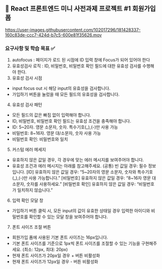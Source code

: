## 🐻 React 프론트엔드 미니 사전과제 프로젝트 #1 회원가입 폼


https://user-images.githubusercontent.com/102017296/181428337-160c83de-ccc7-424d-b7c5-600e81f35626.mov

### 요구사항 및 학습 목표 ✅

1. autofocus : 페이지가 로드 된 시점에 ID 입력 창에 Focus가 되어 있어야 한다
2. 유효성검사 로직 : ID, 비밀번호, 비밀번호 확인 필드에 대한 유효성 검사를 수행해야 한다.
3. 유효성 검사 시점

- input focus out 시 해당 input의 유효성을 검사합니다.
- 가입하기 버튼을 눌렀을 때 모든 필드의 유효성을 검사합니다.

4. 유효성 검사 패턴

- 모든 필드의 값은 빠짐 없이 입력해야 합니다.
- ID, 비밀번호, 비밀번호 확인 필드는 유효성 조건을 충족해야 합니다.
- ID: 5~20자. 영문 소문자, 숫자. 특수기호(\_),(-)만 사용 가능
- 비밀번호: 8~16자. 영문 대/소문자, 숫자 사용 가능
- 비밀번호 확인: 비밀번호와 일치

5. 커스텀 에러 메세지

- 유효하지 않은 값일 경우, 각 경우에 맞는 에러 메시지를 보여주어야 합니다.
- 유효성 조건과 에러 메시지는 아래를 참고해주세요.
  (공통) 빈 값일 경우: 필수 정보입니다.
  [ID] 유효하지 않은 값일 경우: “5~20자의 영문 소문자, 숫자와 특수기호(\_),(-)만 사용 가능합니다.”
  [비밀번호] 유효하지 않은 값일 경우: “8~16자 영문 대 소문자, 숫자를 사용하세요.”
  [비밀번호 확인] 유효하지 않은 값일 경우: “비밀번호가 일치하지 않습니다.”

6. 입력 확인 모달 창

- 가입하기 버튼 클릭 시, 모든 input의 값이 유효한 상태일 경우 입력한 아이디와 비밀번호를 확인할 수 있는 모달 창을 보여주어야 합니다.

7. 폰트 사이즈 조절 버튼

- 회원가입 폼에 사용된 기본 폰트 사이즈는 16px입니다.
- 기본 폰트 사이즈를 기준으로 1px씩 폰트 사이즈를 조절할 수 있는 기능을 구현해주세요.
  (최소: 12px, 최대: 20px)
- 현재 폰트 사이즈가 20px일 경우 + 버튼 비활성화
- 현재 폰트 사이즈가 12px일 경우 - 버튼 비활성화
